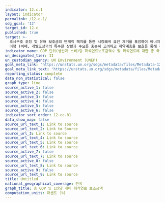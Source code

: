 ```yaml
---
indicator: 12.c.1
layout: indicator
permalink: /12-c-1/
sdg_goal: '12'
target_id: 12.c
published: true
target: >-
  조세구조 조정 및 유해 보조금의 단계적 폐지를 통한 시장왜곡 요인 제거를 포함하여 에너지낭비를 부추기는 비효율적인 화석 연료 보조금의 합리화
  이행 (이때, 개발도상국의 특수한 상황과 수요를 충분히 고려하고 취약계층을 보호를 통해 개도국의 발전에 대한 악영향을 최소화함)
indicator_name: GDP 단위(생산과 소비)당 화석연료보조금액수 및 화석연료에 대한 총 국가지출대비 화석연료 보조금 비율
un_designated_tier: II
un_custodian_agency: UN Environment (UNEP)
goal_meta_link: 'https://unstats.un.org/sdgs/metadata/files/Metadata-12-0c-01.pdf'
goal_meta_link_text: 'https://unstats.un.org/sdgs/metadata/files/Metadata-12-0c-01.pdf'
reporting_status: complete
data_non_statistical: false
graph_type: line
source_active_1: false
source_active_2: false
source_active_3: false
source_active_4: false
source_active_5: false
source_active_6: false
indicator_sort_order: 12-cc-01
data_show_map: false
source_url_text_1: Link to source
source_url_text_2: Link to Source
source_url_3: Link to source
source_url_text_4: Link to source
source_url_text_5: Link to source
source_url_text_6: Link to source
source_active_7: false
source_url_text_7: Link to source
source_active_8: false
source_url_text_8: Link to source
source_active_9: false
source_url_text_9: Link to source
title: Untitled
national_geographical_coverage: 전국
graph_title: 총 GDP 및 1인당 대비 화석연료 보조금액
computation_units: 퍼센트 (%)
---
```

